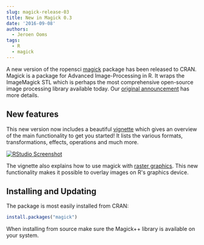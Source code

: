 ```yaml
---
slug: magick-release-03
title: New in Magick 0.3
date: '2016-09-08'
authors:
  - Jeroen Ooms
tags:
  - R
  - magick
---
```


A new version of the ropensci [magick](https://cran.r-project.org/package=magick) package has been released to CRAN. Magick is a package for Advanced Image-Processing in R. It wraps the ImageMagick STL which is perhaps the most comprehensive open-source image processing library available today. Our [original announcement](/blog/2016/08/23/z-magick-release) has more details.

## New features

This new version now includes a beautiful [vignette](https://cloud.r-project.org/web/packages/magick/vignettes/intro.html) which gives an overview of the main functionality to get you started! It lists the various formats, transformations, effects, operations and much more.

[![RStudio Screenshot](/assets/blog-images/magick-vignette.png)](https://cloud.r-project.org/web/packages/magick/vignettes/intro.html)

The vignette also explains how to use magick with [raster graphics](https://cloud.r-project.org/web/packages/magick/vignettes/intro.html#raster_graphics). This new functionality makes it possible to overlay images on R's graphics device.

## Installing and Updating

The package is most easily installed from CRAN:

```r
install.packages("magick")
```

When installing from source make sure the Magick++ library is available on your system.
